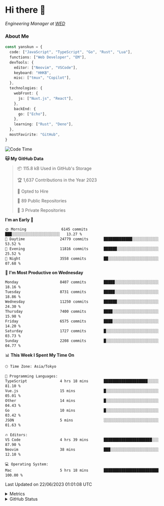 # Hi there&nbsp;:wave:

<!-- ![Alt text](https://spotify-recently-played-readme.vercel.app/api?user=31kynbuubkiu3r4qh4hjuaglhfay) -->

_Engineering Manager at [WED](https://github.com/wedinc)_

### About Me

```ts
const yanskun = {
  code: ["JavaScript", "TypeScript", "Go", "Rust", "Lua"],
  functions: ["Web Developer", "EM"],
  devTools: {
    editor: ["Neovim", "VSCode"],
    keyboard: "HHKB",
    misc: ["tmux", "Copilot"],
  },
  technologies: {
    webFront: {
      js: ["Nuxt.js", "React"],
    },
    backEnd: {
      go: ["Echo"],
    },
    learning: ["Rust", "Deno"],
  },
  mostFavirite: "GitHub",
}
```

<!--START_SECTION:waka-->
![Code Time](http://img.shields.io/badge/Code%20Time-343%20hrs%2038%20mins-blue)

**🐱 My GitHub Data** 

> 📦 115.8 kB Used in GitHub's Storage 
 > 
> 🏆 1,637 Contributions in the Year 2023
 > 
> 💼 Opted to Hire
 > 
> 📜 89 Public Repositories 
 > 
> 🔑 3 Private Repositories 
 > 
**I'm an Early 🐤** 

```text
🌞 Morning                6145 commits        ███░░░░░░░░░░░░░░░░░░░░░░   13.27 % 
🌆 Daytime                24779 commits       █████████████░░░░░░░░░░░░   53.52 % 
🌃 Evening                11816 commits       ██████░░░░░░░░░░░░░░░░░░░   25.52 % 
🌙 Night                  3558 commits        ██░░░░░░░░░░░░░░░░░░░░░░░   07.68 % 
```
📅 **I'm Most Productive on Wednesday** 

```text
Monday                   8407 commits        █████░░░░░░░░░░░░░░░░░░░░   18.16 % 
Tuesday                  8731 commits        █████░░░░░░░░░░░░░░░░░░░░   18.86 % 
Wednesday                11250 commits       ██████░░░░░░░░░░░░░░░░░░░   24.30 % 
Thursday                 7400 commits        ████░░░░░░░░░░░░░░░░░░░░░   15.98 % 
Friday                   6575 commits        ████░░░░░░░░░░░░░░░░░░░░░   14.20 % 
Saturday                 1727 commits        █░░░░░░░░░░░░░░░░░░░░░░░░   03.73 % 
Sunday                   2208 commits        █░░░░░░░░░░░░░░░░░░░░░░░░   04.77 % 
```


📊 **This Week I Spent My Time On** 

```text
🕑︎ Time Zone: Asia/Tokyo

💬 Programming Languages: 
TypeScript               4 hrs 18 mins       ████████████████████░░░░░   81.10 % 
Vue.js                   15 mins             █░░░░░░░░░░░░░░░░░░░░░░░░   05.01 % 
Other                    14 mins             █░░░░░░░░░░░░░░░░░░░░░░░░   04.43 % 
Go                       10 mins             █░░░░░░░░░░░░░░░░░░░░░░░░   03.42 % 
JSON                     5 mins              ░░░░░░░░░░░░░░░░░░░░░░░░░   01.63 % 

🔥 Editors: 
VS Code                  4 hrs 39 mins       ██████████████████████░░░   87.90 % 
Neovim                   38 mins             ███░░░░░░░░░░░░░░░░░░░░░░   12.10 % 

💻 Operating System: 
Mac                      5 hrs 18 mins       █████████████████████████   100.00 % 
```


 Last Updated on 22/06/2023 01:01:08 UTC
<!--END_SECTION:waka-->

<details>
  <summary>Metrics</summary>
  <img src="https://github.com/yanskun/yanskun/blob/main/github-metrics.svg" alt="Metrics">
</details>

<details>
  <summary>GitHub Status</summary>
  <picture>
    <source media="(prefers-color-scheme: dark)" srcset="https://raw.githubusercontent.com/yanskun/yanskun/master/profile-summary-card-output/nord_dark/0-profile-details.svg">
   <img src="https://raw.githubusercontent.com/yanskun/yanskun/master/profile-summary-card-output/default/0-profile-details.svg">
  </picture>
  <br>
  <picture>
    <source media="(prefers-color-scheme: dark)" srcset="https://raw.githubusercontent.com/yanskun/yanskun/master/profile-summary-card-output/nord_dark/1-repos-per-language.svg">
   <img src="https://raw.githubusercontent.com/yanskun/yanskun/master/profile-summary-card-output/default/1-repos-per-language.svg">
  </picture>
  <picture>
    <source media="(prefers-color-scheme: dark)" srcset="https://raw.githubusercontent.com/yanskun/yanskun/master/profile-summary-card-output/nord_dark/2-most-commit-language.svg">
   <img src="https://raw.githubusercontent.com/yanskun/yanskun/master/profile-summary-card-output/default/2-most-commit-language.svg">
  </picture>
  <br>
  <picture>
    <source media="(prefers-color-scheme: dark)" srcset="https://raw.githubusercontent.com/yanskun/yanskun/master/profile-summary-card-output/nord_dark/3-stats.svg">
   <img src="https://raw.githubusercontent.com/yanskun/yanskun/master/profile-summary-card-output/default/3-stats.svg">
  </picture>
  <picture>
    <source media="(prefers-color-scheme: dark)" srcset="https://raw.githubusercontent.com/yanskun/yanskun/master/profile-summary-card-output/nord_dark/4-productive-time.svg">
   <img src="https://raw.githubusercontent.com/yanskun/yanskun/master/profile-summary-card-output/default/4-productive-time.svg">
  </picture>
</details>
